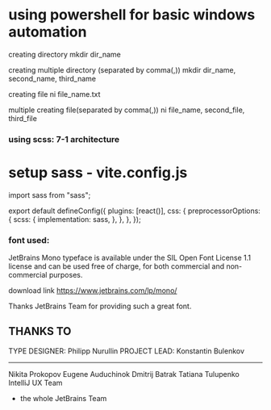 # using powershell for basic windows automation

creating directory
mkdir dir_name 

creating multiple directory (separated by comma(,))
mkdir dir_name, second_name, third_name


creating file
ni file_name.txt

multiple creating file(separated by comma(,)) 
ni file_name, second_file, third_file


### using scss: 7-1 architecture
# setup sass - vite.config.js
import sass from "sass";

export default defineConfig({
  plugins: [react()],
  css: {
    preprocessorOptions: {
      scss: {
        implementation: sass,
      },
    },
  },
});


### font used:
JetBrains Mono typeface is available under the SIL Open Font License 1.1 license and can be used free of charge, for both commercial and non-commercial purposes.

download link https://www.jetbrains.com/lp/mono/

Thanks JetBrains Team for providing such a great font.



THANKS TO
----------
TYPE DESIGNER: 
Philipp Nurullin
PROJECT LEAD: 
Konstantin Bulenkov

-------------
Nikita Prokopov
Eugene Auduchinok
Dmitrij Batrak
Tatiana Tulupenko
IntelliJ UX Team
+ the whole JetBrains Team
